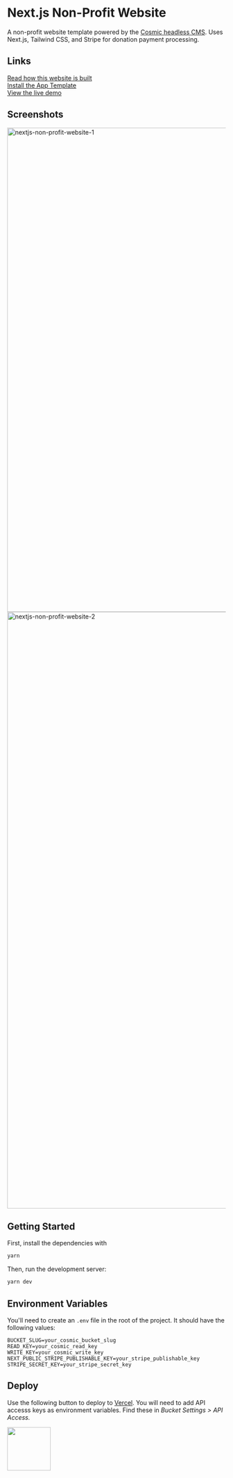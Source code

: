 # Next.js Non-Profit Website
A non-profit website template powered by the [Cosmic headless CMS](https://www.cosmicjs.com). Uses Next.js, Tailwind CSS, and Stripe for donation payment processing.

## Links
[Read how this website is built](https://www.cosmicjs.com/articles/build-a-non-profit-app-with-next-and-cosmic)<br/>
[Install the App Template](https://www.cosmicjs.com/apps/nextjs-non-profit-website)<br/>
[View the live demo](https://nextjs-non-profit-website.vercel.app/)

## Screenshots
<img width="1116" alt="nextjs-non-profit-website-1" src="https://user-images.githubusercontent.com/1950722/162981025-da14b0ab-25ef-436d-b248-a851c403dc71.png">
<img width="1375" alt="nextjs-non-profit-website-2" src="https://user-images.githubusercontent.com/1950722/162981041-b316e4d1-2a59-4c9e-b49a-a52f653825aa.png">

## Getting Started
First, install the dependencies with

```bash
yarn
```

Then, run the development server:

```bash
yarn dev
```

## Environment Variables

You'll need to create an `.env` file in the root of the project. It should have the following values:

```env
BUCKET_SLUG=your_cosmic_bucket_slug
READ_KEY=your_cosmic_read_key
WRITE_KEY=your_cosmic_write_key
NEXT_PUBLIC_STRIPE_PUBLISHABLE_KEY=your_stripe_publishable_key
STRIPE_SECRET_KEY=your_stripe_secret_key
```

## Deploy
<p>Use the following button to deploy to <a href="https://vercel.com/" rel="noopener noreferrer" target="_blank">Vercel</a>. You will need to add API accesss keys as environment variables. Find these in <em>Bucket Settings &gt; API Access</em><em>.</em></p>
<p>
<a href="https://vercel.com/import/git?c=1&s=https://vercel.com/import/git?c=1&s=https://github.com/cosmicjs/nextjs-non-profit-website&env=READ_KEY,WRITE_KEY,BUCKET_SLUG,STRIPE_SECRET_KEY,NEXT_PUBLIC_STRIPE_PUBLISHABLE_KEY" rel="noopener noreferrer" target="_blank"><img src="https://cdn.cosmicjs.com/d3f0d5e0-c064-11ea-9a05-6f8a16b0b14c-deploy-to-vercel.svg" style="width: 100px;" class="fr-fic fr-dib fr-fil"></a>
</p>
